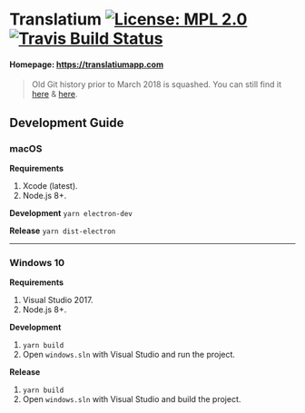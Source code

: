 # Translatium [![License: MPL 2.0](https://img.shields.io/badge/License-MPL%202.0-brightgreen.svg)](https://opensource.org/licenses/MPL-2.0) [![Travis Build Status](https://travis-ci.org/quanglam2807/translatium.svg?branch=master)](https://travis-ci.org/quanglam2807/translatium)  

#### Homepage: https://translatiumapp.com

> Old Git history prior to March 2018 is squashed. You can still find it [here](https://github.com/quanglam2807/translatium/tree/02-2018) & [here](https://github.com/quanglam2807/translatium/tree/legacy).

## Development Guide
### macOS
**Requirements**
1. Xcode (latest).
2. Node.js 8+.

**Development**
`yarn electron-dev`

**Release**
`yarn dist-electron`

---

### Windows 10
**Requirements**
1. Visual Studio 2017.
2. Node.js 8+.

**Development**
1. `yarn build`
2. Open `windows.sln` with Visual Studio and run the project.

**Release**
1. `yarn build`
2. Open `windows.sln` with Visual Studio and build the project.
